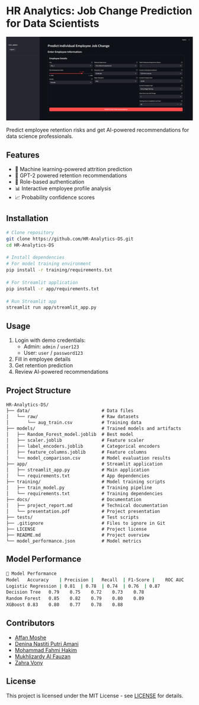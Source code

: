 # HR Analytics: Job Change Prediction for Data Scientists

![App Screenshot](app/assets/hr_analytics.png)

Predict employee retention risks and get AI-powered recommendations for data science professionals.

## Features
- 🧠 Machine learning-powered attrition prediction
- 🤖 GPT-2 powered retention recommendations
- 🔐 Role-based authentication
- 📊 Interactive employee profile analysis
- 📈 Probability confidence scores

## Installation
```bash
# Clone repository
git clone https://github.com/HR-Analytics-DS.git
cd HR-Analytics-DS

# Install dependencies
# For model training environment
pip install -r training/requirements.txt

# For Streamlit application
pip install -r app/requirements.txt

# Run Streamlit app
streamlit run app/streamlit_app.py
```

## Usage
1. Login with demo credentials:
   - Admin: `admin` / `user123`
   - User: `user` / `password123`
2. Fill in employee details
3. Get retention prediction
4. Review AI-powered recommendations

## Project Structure
```
HR-Analytics-DS/
├── data/                           # Data files
│   └── raw/                        # Raw datasets
│       └── aug_train.csv           # Training data
├── models/                         # Trained models and artifacts
│   ├── Random_Forest_model.joblib  # Best model
│   ├── scaler.joblib               # Feature scaler
│   ├── label_encoders.joblib       # Categorical encoders
│   ├── feature_columns.joblib      # Feature columns
│   └── model_comparison.csv        # Model evaluation results
├── app/                            # Streamlit application
│   ├── streamlit_app.py            # Main application
│   └── requirements.txt            # App dependencies
├── training/                       # Model training scripts
│   ├── train_model.py              # Training pipeline
│   └── requirements.txt            # Training dependencies
├── docs/                           # Documentation
│   ├── project_report.md           # Technical documentation
│   └── presentation.pdf            # Project presentation
├── tests/                          # Test scripts
├── .gitignore                      # Files to ignore in Git
├── LICENSE                         # Project license
├── README.md                       # Project overview
└── model_performance.json          # Model metrics
```

## Model Performance
```bash
🧠 Model Performance
Model	Accuracy	| Precision |	Recall	| F1-Score |	ROC AUC
Logistic Regression	| 0.81	| 0.78	| 0.74	| 0.76	| 0.87
Decision Tree	0.79	0.75	0.72	0.73	0.78
Random Forest	0.85	0.82	0.79	0.80	0.89
XGBoost	0.83	0.80	0.77	0.78	0.88
```

## Contributors
- [Affan Moshe](https://github.com/affanmoshe)
- [Denina Nastiti Putri Amani](https://github.com/deninanastiti)
- [Mohammad Fahmi Hakim](https://github.com/ffhakim)
- [Mukhlizardy Al Fauzan](https://github.com/Mukhlizardy)
- [Zahra Vony](https://github.com/zahravony507)

## License
This project is licensed under the MIT License - see [LICENSE](https://github.com/ffhakim/HR-Analytics-DS/blob/main/LICENSE.txt) for details.

